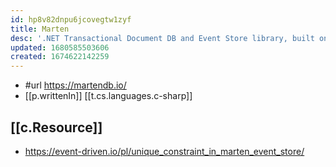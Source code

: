 ```yaml
---
id: hp8v82dnpu6jcovegtw1zyf
title: Marten
desc: '.NET Transactional Document DB and Event Store library, built on PostgreSQL'
updated: 1680585503606
created: 1674622142259
---
```


- #url https://martendb.io/
- [[p.writtenIn]] [[t.cs.languages.c-sharp]]

## [[c.Resource]]

- https://event-driven.io/pl/unique_constraint_in_marten_event_store/